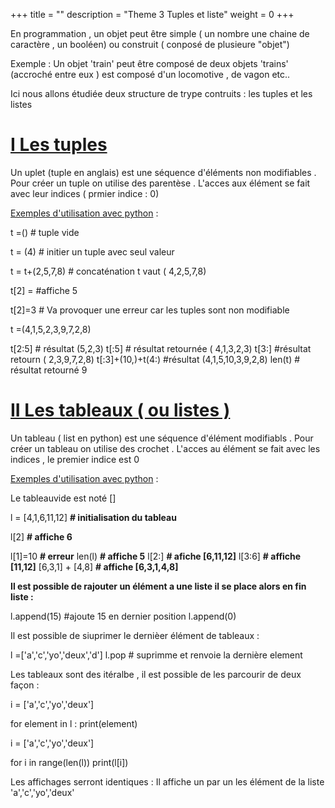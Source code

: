+++
title = ""
description = "Theme 3 Tuples et liste"
weight = 0
+++

En programmation , un objet peut être simple ( un nombre une chaine de caractère , un booléen) ou construit ( conposé de plusieure "objet")

Exemple : Un objet 'train' peut être composé de deux objets 'trains' (accroché entre eux ) est composé d'un locomotive , de vagon etc..

Ici nous allons étudiée deux structure de trype contruits : les tuples et les listes 

# <u>I Les tuples</u><br>

Un uplet (tuple en anglais) est une séquence d'éléments non modifiables . Pour créer un tuple on utilise des parentèse . L'acces aux élément se fait avec leur indices ( prmier indice : 0)


<u>Exemples d'utilisation avec python</u> : 

t =() # tuple vide

t = (4) # initier un tuple avec seul valeur 

t = t+(2,5,7,8) # concaténation t vaut ( 4,2,5,7,8)

t[2] = #affiche 5

t[2]=3 # Va provoquer une erreur car les tuples sont non modifiable 

t =(4,1,5,2,3,9,7,2,8)

t[2:5] # résultat (5,2,3)
t[:5] # résultat retournée ( 4,1,3,2,3)
t[3:] #résultat retourn ( 2,3,9,7,2,8)
t[:3]+(10,)+t(4:) #résultat (4,1,5,10,3,9,2,8)
len(t) # résultat retourné 9

# <u>II Les tableaux ( ou listes )</u><br>

Un tableau ( list en python) est une séquence d'élément modifiabls . Pour créer un tableau on utilise des crochet . L'acces au élément se fait avec les indices , le premier indice est 0

<u>Exemples d'utilisation avec python</u> : 

Le tableauvide est noté []

l = [4,1,6,11,12] <b># initialisation du tableau</b>

l[2] <b># affiche 6</b>

l[1]=10 <b># erreur</b>
len(l) <b># affiche 5</b>
l[2:] <b># afiche [6,11,12]</b>
l[3:6] <b># affiche [11,12]</b>
[6,3,1] + [4,8] <b># affiche [6,3,1,4,8]</b>


<b>Il est possible de rajouter un élément a une liste il se place alors en fin liste :</b>

l.append(15) #ajoute 15 en dernier position
l.append(0)

Il est possible de siuprimer le dernièer élément de tableaux :

l =['a','c','yo','deux','d']
l.pop # suprimme et renvoie la dernière element

Les tableaux sont des itéralbe , il est possible de les parcourir de deux façon : 

i = ['a','c','yo','deux']

for element in l :
	print(element)



i = ['a','c','yo','deux']

for i in range(len(l))
	print(l[i])

Les affichages serront identiques : Il affiche un par un les élément de la liste 'a','c','yo','deux'